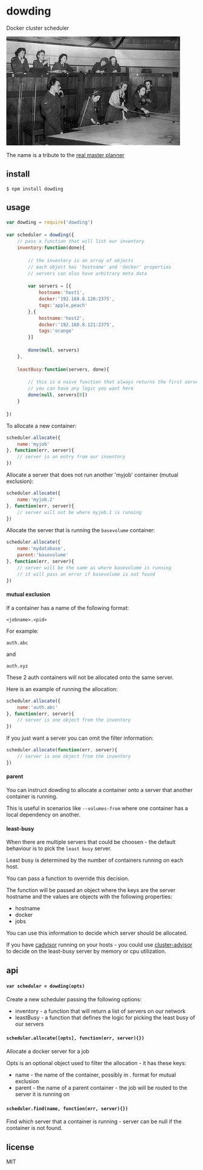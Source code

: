 dowding
=======

Docker cluster scheduler

![Battle Of Britain Ops Room](https://github.com/binocarlos/dowding/raw/master/opsroom.jpg)

The name is a tribute to the [real master planner](http://en.wikipedia.org/wiki/Hugh_Dowding,_1st_Baron_Dowding)

## install

```
$ npm install dowding
```

## usage

```js
var dowding = require('dowding')

var scheduler = dowding({
	// pass a function that will list our inventory
	inventory:function(done){

		// the inventory is an array of objects
		// each object has 'hostname' and 'docker' properties
		// servers can also have arbitrary meta data

		var servers = [{
			hostname:'host1',
			docker:'192.168.8.120:2375',
			tags:'apple,peach'
		},{
			hostname:'host2',
			docker:'192.168.8.121:2375',
			tags:'orange'
		}]

		done(null, servers)
	},

	leastBusy:function(servers, done){

		// this is a naive function that always returns the first server
		// you can have any logic you want here
		done(null, servers[0])
	}

})
```

To allocate a new container:

```js
scheduler.allocate({
	name:'myjob'
}, function(err, server){
	// server is an entry from our inventory	
})
```

Allocate a server that does not run another 'myjob' container (mutual exclusion):

```js
scheduler.allocate({
	name:'myjob.2'
}, function(err, server){
	// server will not be where myjob.1 is running
})
```

Allocate the server that is running the `basevolume` container:

```js
scheduler.allocate({
	name:'mydatabase',
	parent:'basevolume'
}, function(err, server){
	// server will be the same as where basevolume is running
	// it will pass an error if basevolume is not found
})
```

#### mutual exclusion

If a container has a name of the following format:

```
<jobname>.<pid>
```

For example:

```
auth.abc
```

and

```
auth.xyz
```

These 2 auth containers will not be allocated onto the same server.

Here is an example of running the allocation:

```js
scheduler.allocate({
	name:'auth.abc'
}, function(err, server){
	// server is one object from the inventory
})
```

If you just want a server you can omit the filter information:

```js
scheduler.allocate(function(err, server){
	// server is one object from the inventory
})
```

#### parent

You can instruct dowding to allocate a container onto a server that another container is running.

This is useful in scenarios like `--volumes-from` where one container has a local dependency on another.

#### least-busy

When there are multiple servers that could be choosen - the default behaviour is to pick the `least busy` server.

Least busy is determined by the number of containers running on each host.

You can pass a function to override this decision.

The function will be passed an object where the keys are the server hostname and the values are objects with the following properties:

 * hostname
 * docker
 * jobs

You can use this information to decide which server should be allocated.

If you have [cadvisor](https://github.com/google/cadvisor) running on your hosts - you could use [cluster-advisor](https://github.com/binocarlos/cluster-advisor) to decide on the least-busy server by memory or cpu utilization.

## api

#### `var scheduler = dowding(opts)`

Create a new scheduler passing the following options:

 * inventory - a function that will return a list of servers on our network
 * leastBusy - a function that defines the logic for picking the least busy of our servers

#### `scheduler.allocate([opts], function(err, server){})`

Allocate a docker server for a job

Opts is an optional object used to filter the allocation - it has these keys:

 * name - the name of the container, possibly in <job>.<pid> format for mutual exclusion
 * parent - the name of a parent container - the job will be routed to the server it is running on

#### `scheduler.find(name, function(err, server){})`

Find which server that a container is running - server can be null if the container is not found.

## license

MIT